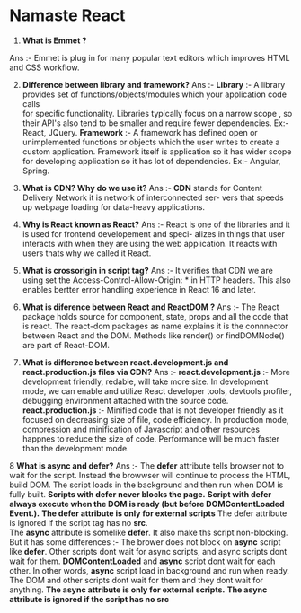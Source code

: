 
# Namaste React


1. __What is Emmet ?__  

Ans :-  Emmet is plug in for many popular text editors which improves HTML and CSS workflow.


2. **Difference between library and framework?**
Ans :-  **Library** :- A library provides set of functions/objects/modules which your application code calls    
                       for specific functionality.
                       Libraries typically focus on a narrow scope , so their API's also tend to be smaller 
                       and require fewer dependencies.
                       Ex:- React, JQuery.
        **Framework** :- A framework has defined open or unimplemented functions or objects which the user 
                         writes to create a custom application. 
                         Framework itself is application so it has wider scope for developing application
                         so it has lot of dependencies.
                         Ex:- Angular, Spring.


3. **What is CDN? Why do we use it?**
Ans :-  **CDN** stands for Content Delivery Network it is network of interconnected ser-
        vers that speeds up webpage loading for data-heavy applications.


4. **Why is React known as React?**
Ans :- React is one of the libraries and it is used for frontend developement and speci-
       alizes in things that user interacts with when they are using the web application.
       It reacts with users thats why we called it React.


5. **What is crossorigin in script tag?**
Ans :-  It verifies that CDN we are using set the Access-Control-Allow-Origin: * in HTTP headers.
        This also enables bertter error handling experience in React 16 and later.


6. **What is diference between React and ReactDOM ?**
Ans :-  The React package holds source for component, state, props and all the code that is react.
        The react-dom packages as name explains it is the connnector between React and the DOM. 
        Methods like render() or findDOMNode() are part of React-DOM.


7. **What is difference between react.development.js and react.production.js files via CDN?**
Ans :-  **react.development.js** :- More development friendly, redable, will take more size.
        In development mode, we can enable and utilize React developer tools, devtools profiler,
        debugging environment attached with the source code.
        **react.production.js** :- Minified code that is not developer friendly as it focused on
        decreasing size of file, code efficiency.
        In production mode, compression and minification of Javascript and other resources happnes 
        to reduce the size of code. Performance  will be much faster than the development mode.


8 **What is async and defer?**
Ans :-  The **defer** attribute tells browser not to wait for the script. Instead the browwser will
        continue to process the HTML, build DOM. The script loads in the background and then run when
        DOM is fully built.
        **Scripts with defer never blocks the page.**
        **Script with defer always execute when the DOM is ready (but before DOMContentLoaded Event.).**
        **The defer attribute is only for external scripts**
        The defer attribute is ignored if the script tag has no **src**.  
        The **async** attribute is somelike **defer**. It also make ths script non-blocking. But it has 
        some differences :-
        The brower does not block on **async** script like **defer**.
        Other scripts dont wait for async scripts, and async scripts dont wait for them.
        **DOMContentLoaded** and **async** script dont wait for each other.
        In other words, **async** script load in background and run when ready. The DOM and other scripts
        dont wait for them and they dont wait for anything.
        **The async attribute is only for external scripts.**
        **The async attribute is ignored if the script has no src**


